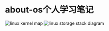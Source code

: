 # about-os个人学习笔记
![linux kernel map](https://upload.wikimedia.org/wikipedia/commons/thumb/5/5b/Linux_kernel_map.png/800px-Linux_kernel_map.png)
![linux storage stack diagram](https://upload.wikimedia.org/wikipedia/commons/3/30/IO_stack_of_the_Linux_kernel.svg)
